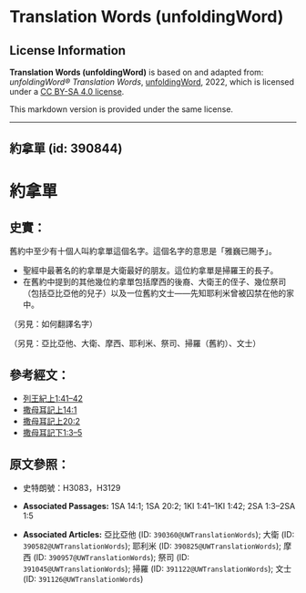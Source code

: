 # Translation Words (unfoldingWord)

## License Information

**Translation Words (unfoldingWord)** is based on and adapted from: _unfoldingWord® Translation Words_, [unfoldingWord](https://unfoldingword.org/utw), 2022, which is licensed under a [CC BY-SA 4.0 license](https://creativecommons.org/licenses/by-sa/4.0/legalcode.en).

This markdown version is provided under the same license.



--------------------------------

## 約拿單 (id: 390844)

約拿單
===

史實：
---

舊約中至少有十個人叫約拿單這個名字。這個名字的意思是「雅巍已賜予」。

* 聖經中最著名的約拿單是大衛最好的朋友。這位約拿單是掃羅王的長子。
* 在舊約中提到的其他幾位約拿單包括摩西的後裔、大衛王的侄子、幾位祭司（包括亞比亞他的兒子）以及一位舊約文士——先知耶利米曾被囚禁在他的家中。

（另見：如何翻譯名字）

（另見：亞比亞他、大衛、摩西、耶利米、祭司、掃羅（舊約）、文士）

參考經文：
-----

* [列王紀上1:41–42](https://ref.ly/1Kgs1:41-1Kgs1:42)
* [撒母耳記上14:1](https://ref.ly/1Sam14:1)
* [撒母耳記上20:2](https://ref.ly/1Sam20:2)
* [撒母耳記下1:3–5](https://ref.ly/2Sam1:3-2Sam1:5)

原文參照：
-----

* 史特朗號：H3083，H3129

* **Associated Passages:** 1SA 14:1; 1SA 20:2; 1KI 1:41–1KI 1:42; 2SA 1:3–2SA 1:5
* **Associated Articles:** 亞比亞他 (ID: `390360@UWTranslationWords`); 大衛 (ID: `390582@UWTranslationWords`); 耶利米 (ID: `390825@UWTranslationWords`); 摩西 (ID: `390957@UWTranslationWords`); 祭司 (ID: `391045@UWTranslationWords`); 掃羅 (ID: `391122@UWTranslationWords`); 文士 (ID: `391126@UWTranslationWords`)

